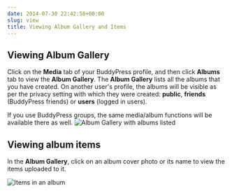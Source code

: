 ```yaml
---
date: 2014-07-30 22:42:58+00:00
slug: view
title: Viewing Album Gallery and Items
---
```


## Viewing Album Gallery


Click on the **Media** tab of your BuddyPress profile, and then click **Albums** tab to view the **Album Gallery**. The **Album Gallery** lists all the albums that you have created. On another user's profile, the albums will be visible as per the privacy setting with which they were created: **public**, **friends** (BuddyPress friends) or **users** (logged in users).

If you use BuddyPress groups, the same media/album functions will be available there as well.
![Album Gallery with albums listed](https://rtcamp.com/wp-content/uploads/2013/09/albumGalleryWithAlbums.png)


## Viewing album items


In the **Album Gallery**, click on an album cover photo or its name to view the items uploaded to it.

![Items in an album](https://rtcamp.com/wp-content/uploads/2013/09/itemsInAnAlbum.png)
